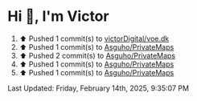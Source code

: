 <h1>Hi 👋, I'm Victor </h1>

<!--RECENT_ACTIVITY:start-->
1. ⬆️ Pushed 1 commit(s) to [victorDigital/voe.dk](https://github.com/victorDigital/voe.dk)<br>
2. ⬆️ Pushed 1 commit(s) to [Asguho/PrivateMaps](https://github.com/Asguho/PrivateMaps)<br>
3. ⬆️ Pushed 2 commit(s) to [Asguho/PrivateMaps](https://github.com/Asguho/PrivateMaps)<br>
4. ⬆️ Pushed 1 commit(s) to [Asguho/PrivateMaps](https://github.com/Asguho/PrivateMaps)<br>
5. ⬆️ Pushed 1 commit(s) to [Asguho/PrivateMaps](https://github.com/Asguho/PrivateMaps)<br>
<!--RECENT_ACTIVITY:end-->

<!--RECENT_ACTIVITY:last_update-->
Last Updated: Friday, February 14th, 2025, 9:35:07 PM
<!--RECENT_ACTIVITY:last_update_end-->
